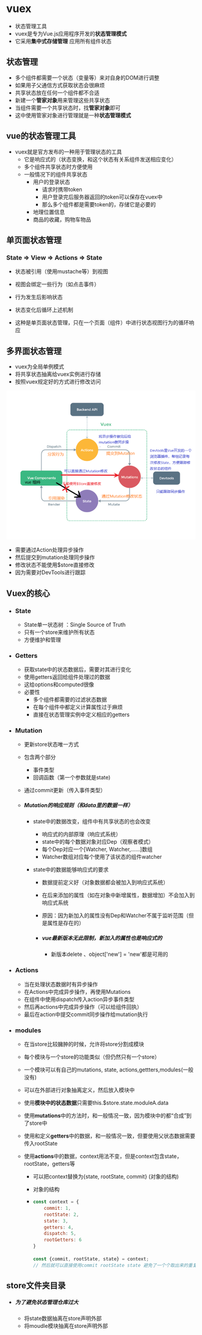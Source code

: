 # vuex

+ 状态管理工具
+ vuex是专为Vue.js应用程序开发的**状态管理模式**
+ 它采用**集中式存储管理** 应用所有组件状态

## 状态管理

+ 多个组件都需要一个状态（变量等）来对自身的DOM进行调整
+ 如果用子父通信方式获取状态会很麻烦
+ 共享状态放在任何一个组件都不合适
+ 新建一个**管家对象**用来管理这些共享状态
+ 当组件需要一个共享状态时，找**管家对象**即可
+ 这中使用管家对象进行管理就是一种**状态管理模式**

## vue的状态管理工具

+ vuex就是官方发布的一种用于管理状态的工具
  + 它是响应式的（状态变换，和这个状态有关系组件发送相应变化）
  + 多个组件共享状态时方便使用
  + 一般情况下的组件共享状态
    + 用户的登录状态
      + 请求时携带token
      + 用户登录完后服务器返回的token可以保存在vuex中
      + 那么多个组件都是需要token的，存储它是必要的
    + 地理位置信息
    + 商品的收藏，购物车物品

## 单页面状态管理

### State => View => Actions => State

+ 状态被引用（使用mustache等）到视图
+ 视图会绑定一些行为（如点击事件）
+ 行为发生后影响状态
+ 状态变化后循环上述机制



+ 这种是单页面状态管理，只在一个页面（组件）中进行状态视图行为的循环响应



## 多界面状态管理

+ vuex为全局单例模式
+ 将共享状态抽离给vuex实例进行存储
+ 按照vuex规定好的方式进行修改访问

![vuex_cn](vuex_cn.png)

+ 需要通过Action处理异步操作
+ 然后提交到mutation处理同步操作
+ 修改状态不能使用$store直接修改
+ 因为需要对DevTools进行跟踪

## Vuex的核心

+ ### State

  + State单一状态树 ：Single Source of Truth
  + 只有一个store来维护所有状态
  + 方便维护和管理

+ ### Getters

  + 获取state中的状态数据后，需要对其进行变化
  + 使用getters返回给组件处理过的数据
  + 这给options和computed很像
  + 必要性
    + 多个组件都需要的过滤状态数据
    + 在每个组件中都定义计算属性过于麻烦
    + 直接在状态管理实例中定义相应的getters

+ ### Mutation

  + 更新store状态唯一方式

  + 包含两个部分

    + 事件类型
    + 回调函数（第一个参数就是state)

  + 通过commit更新（传入事件类型）

  + ##### Mutation的响应规则（和data里的数据一样）

    + state中的数据改变，组件中有共享状态的也会改变

      + 响应式的内部原理（响应式系统）
      + state中的每个数据对象对应Dep（观察者模式）
      + 每个Dep对应一个[Watcher, Watcher,……]数组
      + Watcher数组对应每个使用了该状态的组件watcher

    + state中的数据能够响应式的要求

      + 数据提前定义好（对象数据都会被加入到响应式系统）

      + 在后来添加的属性（如在对象中新增属性，数据增加）不会加入到响应式系统

      + 原因：因为新加入的属性没有Dep和Watcher不属于监听范围（但是属性是存在的）

      + ##### vue最新版本无此限制，新加入的属性也是响应式的

        + 新版本delete 、object['new'] = 'new'都是可用的 

+ ### Actions

  + 当在处理状态数据时有异步操作
  + 在Actions中完成异步操作，再使用Mutations
  + 在组件中使用dispatch传入action异步事件类型
  + 然后再actions中完成异步操作（可以给组件回执）
  + 最后在action中提交commit同步操作给mutation执行

+ ### modules

  + 在当store比较臃肿的时候，允许将store分割成模块
  
  + 每个模块与一个store的功能类似（但仍然只有一个store）
  
  + 一个模块可以有自己的mutations, state, actions,gettters,modules(一般没有)
  
  + 可以在外部进行对象抽离定义，然后放入模块中
  
  + 使用**模块中的状态数据**只需要this.$store.state.moduleA.data
  
  + 使用**mutations**中的方法时，和一般情况一致，因为模块中的都“合成”到了store中
  
  + 使用和定义**getters**中的数据，和一般情况一致，但要使用父状态数据需要传入rootState
  
  + 使用**actions**中的数据，context用法不变，但是context包含state，rootState，getters等
  
    + 可以把context替换为{state, rootState, commit} (对象的结构)
  
    + 对象的结构
  
    + ```js
      const context = {
          commit: 1,
          rootState: 2,
          state: 3,
          getters: 4,
          dispatch: 5,
          rootGetters: 6
      }
      
      const {commit, rootState, state} = context;
      // 然后就可以直接使用commit rootState state 避免了一个个取出来的重复操作
      ```
  
      

## store文件夹目录

+ ##### 为了避免状态管理仓库过大

  + 将state数据抽离在store声明外部
  + 将moudle模块抽离在store声明外部
